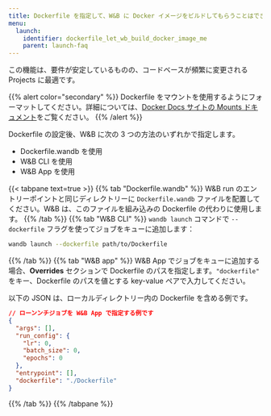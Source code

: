 ```yaml
---
title: Dockerfile を指定して、W&B に Docker イメージをビルドしてもらうことはできますか？
menu:
  launch:
    identifier: dockerfile_let_wb_build_docker_image_me
    parent: launch-faq
---
```


この機能は、要件が安定しているものの、コードベースが頻繁に変更される Projects に最適です。

{{% alert color="secondary" %}}
Dockerfile をマウントを使用するようにフォーマットしてください。詳細については、[Docker Docs サイトの Mounts ドキュメント](https://docs.docker.com/build/guide/mounts/)をご覧ください。
{{% /alert %}}

Dockerfile の設定後、W&B に次の 3 つの方法のいずれかで指定します。

* Dockerfile.wandb を使用
* W&B CLI を使用
* W&B App を使用

{{< tabpane text=true >}}
{{% tab "Dockerfile.wandb" %}}
W&B run のエントリーポイントと同じディレクトリーに `Dockerfile.wandb` ファイルを配置してください。W&B は、このファイルを組み込みの Dockerfile の代わりに使用します。
{{% /tab %}}
{{% tab "W&B CLI" %}}
`wandb launch` コマンドで `--dockerfile` フラグを使ってジョブをキューに追加します：

```bash
wandb launch --dockerfile path/to/Dockerfile
```
{{% /tab %}}
{{% tab "W&B app" %}}
W&B App でジョブをキューに追加する場合、**Overrides** セクションで Dockerfile のパスを指定します。`"dockerfile"` をキー、Dockerfile のパスを値とする key-value ペアで入力してください。

以下の JSON は、ローカルディレクトリー内の Dockerfile を含める例です。

```json title="Launch job W&B App"
// ローンンチジョブを W&B App で指定する例です
{
  "args": [],
  "run_config": {
    "lr": 0,
    "batch_size": 0,
    "epochs": 0
  },
  "entrypoint": [],
  "dockerfile": "./Dockerfile"
}
```
{{% /tab %}}
{{% /tabpane %}}